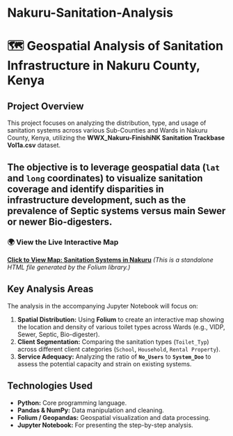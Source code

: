 # Nakuru-Sanitation-Analysis

# 🗺️ Geospatial Analysis of Sanitation Infrastructure in Nakuru County, Kenya

## Project Overview

This project focuses on analyzing the distribution, type, and usage of sanitation systems across various Sub-Counties and Wards in Nakuru County, Kenya, utilizing the **WWX_Nakuru-FinishiNK Sanitation Trackbase Vol1a.csv** dataset.

The objective is to leverage geospatial data (`lat` and `long` coordinates) to visualize sanitation coverage and identify disparities in infrastructure development, such as the prevalence of Septic systems versus main Sewer or newer Bio-digesters.
---

### 🌍 **View the Live Interactive Map**
**[Click to View Map: Sanitation Systems in Nakuru](Nakuru_Sanitation_Map.html)** *(This is a standalone HTML file generated by the Folium library.)*

## Key Analysis Areas

The analysis in the accompanying Jupyter Notebook will focus on:

1.  **Spatial Distribution:** Using **Folium** to create an interactive map showing the location and density of various toilet types across Wards (e.g., VIDP, Sewer, Septic, Bio-digester).
2.  **Client Segmentation:** Comparing the sanitation types (`Toilet_Typ`) across different client categories (`School`, `Household`, `Rental Property`).
3.  **Service Adequacy:** Analyzing the ratio of **`No_Users`** to **`System_Doo`** to assess the potential capacity and strain on existing systems.

## Technologies Used

* **Python:** Core programming language.
* **Pandas & NumPy:** Data manipulation and cleaning.
* **Folium / Geopandas:** Geospatial visualization and data processing.
* **Jupyter Notebook:** For presenting the step-by-step analysis.

